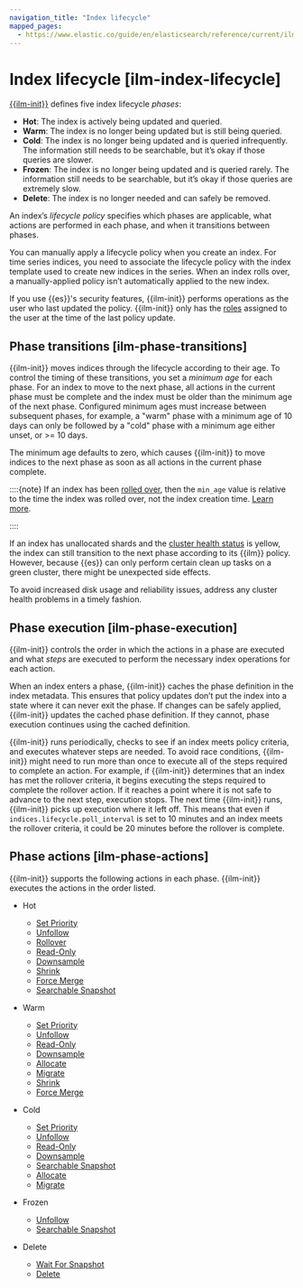 ```yaml
---
navigation_title: "Index lifecycle"
mapped_pages:
  - https://www.elastic.co/guide/en/elasticsearch/reference/current/ilm-index-lifecycle.html
---
```




# Index lifecycle [ilm-index-lifecycle]


[{{ilm-init}}](../index-lifecycle-management.md) defines five index lifecycle *phases*:

* **Hot**: The index is actively being updated and queried.
* **Warm**: The index is no longer being updated but is still being queried.
* **Cold**: The index is no longer being updated and is queried infrequently. The information still needs to be searchable, but it’s okay if those queries are slower.
* **Frozen**: The index is no longer being updated and is queried rarely. The information still needs to be searchable, but it’s okay if those queries are extremely slow.
* **Delete**: The index is no longer needed and can safely be removed.

An index’s *lifecycle policy* specifies which phases are applicable, what actions are performed in each phase, and when it transitions between phases.

You can manually apply a lifecycle policy when you create an index. For time series indices, you need to associate the lifecycle policy with the index template used to create new indices in the series. When an index rolls over, a manually-applied policy isn’t automatically applied to the new index.

If you use {{es}}'s security features, {{ilm-init}} performs operations as the user who last updated the policy. {{ilm-init}} only has the [roles](../../../deploy-manage/users-roles/cluster-or-deployment-auth/defining-roles.md) assigned to the user at the time of the last policy update.


## Phase transitions [ilm-phase-transitions]

{{ilm-init}} moves indices through the lifecycle according to their age. To control the timing of these transitions, you set a *minimum age* for each phase. For an index to move to the next phase, all actions in the current phase must be complete and the index must be older than the minimum age of the next phase. Configured minimum ages must increase between subsequent phases, for example, a "warm" phase with a minimum age of 10 days can only be followed by a "cold" phase with a minimum age either unset, or >= 10 days.

The minimum age defaults to zero, which causes {{ilm-init}} to move indices to the next phase as soon as all actions in the current phase complete.

::::{note}
If an index has been [rolled over](asciidocalypse://docs/elasticsearch/docs/reference/elasticsearch/index-lifecycle-actions/ilm-rollover.md), then the `min_age` value is relative to the time the index was rolled over, not the index creation time. [Learn more](../../../troubleshoot/elasticsearch/elasticsearch-reference/index-lifecycle-management-errors.md#min-age-calculation).

::::


If an index has unallocated shards and the [cluster health status](https://www.elastic.co/docs/api/doc/elasticsearch/operation/operation-cluster-health) is yellow, the index can still transition to the next phase according to its {{ilm}} policy. However, because {{es}} can only perform certain clean up tasks on a green cluster, there might be unexpected side effects.

To avoid increased disk usage and reliability issues, address any cluster health problems in a timely fashion.


## Phase execution [ilm-phase-execution]

{{ilm-init}} controls the order in which the actions in a phase are executed and what *steps* are executed to perform the necessary index operations for each action.

When an index enters a phase, {{ilm-init}} caches the phase definition in the index metadata. This ensures that policy updates don’t put the index into a state where it can never exit the phase. If changes can be safely applied, {{ilm-init}} updates the cached phase definition. If they cannot, phase execution continues using the cached definition.

{{ilm-init}} runs periodically, checks to see if an index meets policy criteria, and executes whatever steps are needed. To avoid race conditions, {{ilm-init}} might need to run more than once to execute all of the steps required to complete an action. For example, if {{ilm-init}} determines that an index has met the rollover criteria, it begins executing the steps required to complete the rollover action. If it reaches a point where it is not safe to advance to the next step, execution stops. The next time {{ilm-init}} runs, {{ilm-init}} picks up execution where it left off. This means that even if `indices.lifecycle.poll_interval` is set to 10 minutes and an index meets the rollover criteria, it could be 20 minutes before the rollover is complete.


## Phase actions [ilm-phase-actions]

{{ilm-init}} supports the following actions in each phase. {{ilm-init}} executes the actions in the order listed.

* Hot

    * [Set Priority](asciidocalypse://docs/elasticsearch/docs/reference/elasticsearch/index-lifecycle-actions/ilm-set-priority.md)
    * [Unfollow](asciidocalypse://docs/elasticsearch/docs/reference/elasticsearch/index-lifecycle-actions/ilm-unfollow.md)
    * [Rollover](https://www.elastic.co/guide/en/elasticsearch/reference/current/ilm-rollover.html)
    * [Read-Only](asciidocalypse://docs/elasticsearch/docs/reference/elasticsearch/index-lifecycle-actions/ilm-readonly.md)
    * [Downsample](asciidocalypse://docs/elasticsearch/docs/reference/elasticsearch/index-lifecycle-actions/ilm-downsample.md)
    * [Shrink](asciidocalypse://docs/elasticsearch/docs/reference/elasticsearch/index-lifecycle-actions/ilm-shrink.md)
    * [Force Merge](asciidocalypse://docs/elasticsearch/docs/reference/elasticsearch/index-lifecycle-actions/ilm-forcemerge.md)
    * [Searchable Snapshot](asciidocalypse://docs/elasticsearch/docs/reference/elasticsearch/index-lifecycle-actions/ilm-searchable-snapshot.md)

* Warm

    * [Set Priority](https://www.elastic.co/guide/en/elasticsearch/reference/current/ilm-set-priority.html)
    * [Unfollow](https://www.elastic.co/guide/en/elasticsearch/reference/current/ilm-unfollow.html)
    * [Read-Only](https://www.elastic.co/guide/en/elasticsearch/reference/current/ilm-readonly.html)
    * [Downsample](https://www.elastic.co/guide/en/elasticsearch/reference/current/ilm-downsample.html)
    * [Allocate](asciidocalypse://docs/elasticsearch/docs/reference/elasticsearch/index-lifecycle-actions/ilm-allocate.md)
    * [Migrate](asciidocalypse://docs/elasticsearch/docs/reference/elasticsearch/index-lifecycle-actions/ilm-migrate.md)
    * [Shrink](https://www.elastic.co/guide/en/elasticsearch/reference/current/ilm-shrink.html)
    * [Force Merge](https://www.elastic.co/guide/en/elasticsearch/reference/current/ilm-forcemerge.html)

* Cold

    * [Set Priority](https://www.elastic.co/guide/en/elasticsearch/reference/current/ilm-set-priority.html)
    * [Unfollow](https://www.elastic.co/guide/en/elasticsearch/reference/current/ilm-unfollow.html)
    * [Read-Only](https://www.elastic.co/guide/en/elasticsearch/reference/current/ilm-readonly.html)
    * [Downsample](https://www.elastic.co/guide/en/elasticsearch/reference/current/ilm-downsample.html)
    * [Searchable Snapshot](https://www.elastic.co/guide/en/elasticsearch/reference/current/ilm-searchable-snapshot.html)
    * [Allocate](https://www.elastic.co/guide/en/elasticsearch/reference/current/ilm-allocate.html)
    * [Migrate](https://www.elastic.co/guide/en/elasticsearch/reference/current/ilm-migrate.html)

* Frozen

    * [Unfollow](https://www.elastic.co/guide/en/elasticsearch/reference/current/ilm-unfollow.html)
    * [Searchable Snapshot](https://www.elastic.co/guide/en/elasticsearch/reference/current/ilm-searchable-snapshot.html)

* Delete

    * [Wait For Snapshot](asciidocalypse://docs/elasticsearch/docs/reference/elasticsearch/index-lifecycle-actions/ilm-wait-for-snapshot.md)
    * [Delete](asciidocalypse://docs/elasticsearch/docs/reference/elasticsearch/index-lifecycle-actions/ilm-delete.md)
